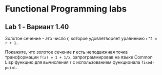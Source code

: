 # Functional Programming labs

## Lab 1 - Вариант 1.40

Золотое сечение - это число r, которое удовлетворяет 
уравнению `r^2 = r + 1.`

Покажите, что золотое сечение **r** есть неподвижная точка трансформации
`f(x) = 1 + 1/x`,
запрограммировав на языке Common Lisp функцию для вычисления r с использованием функционала `fixed-point`.
